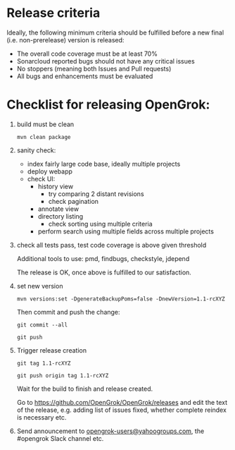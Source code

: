 # Release criteria

Ideally, the following minimum criteria should be fulfilled before a new
final (i.e. non-prerelease) version is released:

  - The overall code coverage must be at least 70%
  - Sonarcloud reported bugs should not have any critical issues
  - No stoppers (meaning both Issues and Pull requests)
  - All bugs and enhancements must be evaluated

# Checklist for releasing OpenGrok:

1. build must be clean

   `mvn clean package`

1. sanity check:

   - index fairly large code base, ideally multiple projects
   - deploy webapp
   - check UI:
     - history view
       - try comparing 2 distant revisions
       - check pagination
     - annotate view
     - directory listing
       - check sorting using multiple criteria
     - perform search using multiple fields across multiple projects

1. check all tests pass, test code coverage is above given threshold

   Additional tools to use: pmd, findbugs, checkstyle, jdepend

   The release is OK, once above is fulfilled to our satisfaction.

1. set new version

   `mvn versions:set -DgenerateBackupPoms=false -DnewVersion=1.1-rcXYZ`

   Then commit and push the change:

     `git commit --all`

     `git push`

1. Trigger release creation

     `git tag 1.1-rcXYZ`

     `git push origin tag 1.1-rcXYZ`

   Wait for the build to finish and release created.

   Go to https://github.com/OpenGrok/OpenGrok/releases and edit the text
   of the release, e.g. adding list of issues fixed, whether complete reindex
   is necessary etc.

1. Send announcement to opengrok-users@yahoogroups.com,
   the #opengrok Slack channel etc.